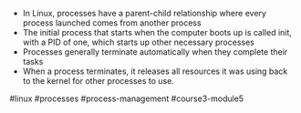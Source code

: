 -   In Linux, processes have a parent-child relationship where every process launched comes from another process
-   The initial process that starts when the computer boots up is called init, with a PID of one, which starts up other necessary processes
-   Processes generally terminate automatically when they complete their tasks
-   When a process terminates, it releases all resources it was using back to the kernel for other processes to use.

#linux #processes #process-management #course3-module5 